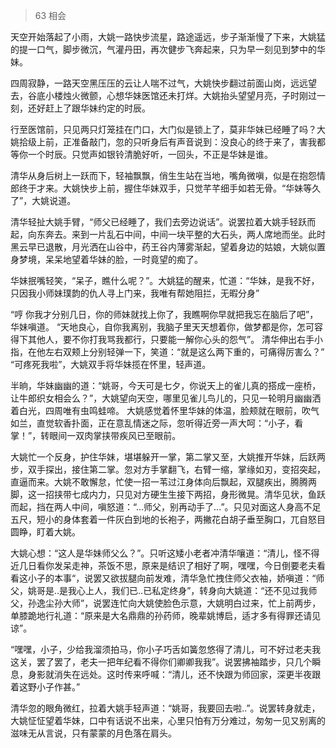 > 63 相会

天空开始落起了小雨，大姚一路快步流星，路途遥远，步子渐渐慢了下来，大姚猛的提一口气，脚步微沉，气灌丹田，再次健步飞奔起来，只为早一刻见到梦中的华妹。

四周寂静，一路天空黑压压的云让人喘不过气，大姚快步翻过前面山岗，远远望去，谷底小楼烛火微颤，心想华妹医馆还未打烊。大姚抬头望望月亮，子时刚过一刻，还好赶上了跟华妹约定的时辰。

行至医馆前，只见两只灯笼挂在门口，大门似是锁上了，莫非华妹已经睡了吗？大姚拾级上前，正准备敲门，忽的只听身后有声音说到：没良心的终于来了，害我都等你一个时辰。只觉声如银铃清脆好听，一回头，不正是华妹是谁。

清华从身后树上一跃而下，轻袖飘飘，俏生生站在当地，嘴角微嗔，似是在抱怨情郎终于才来。大姚快步上前，握住华妹双手，只觉芊芊细手如若无骨。“华妹等久了”，大姚说道。

清华轻扯大姚手臂，“师父已经睡了，我们去旁边说话”。说罢拉着大姚手轻跃而起，向东奔去。来到一片乱石中间，中间一块平整的大石头，两人席地而坐。此时黑云早已退散，月光洒在山谷中，药王谷内薄雾渐起，望着身边的姑娘，大姚似置身梦境，呆呆地望着华妹的脸，一时竟望的痴了。

华妹抿嘴轻笑，“呆子，瞧什么呢？”。大姚猛的醒来，忙道：“华妹，是我不好，只因我小师妹璞韵的仇人寻上门来，我唯有帮她阻拦，无暇分身”

“哼 你我才分别几日，你的师妹就找上你了，我瞧啊你早就把我忘在脑后了吧”，华妹嗔道。
“天地良心，自你我离别，我脑子里天天想着你，做梦都是你，怎可容得下其他人，要不你打我骂我都行，只要能一解你心头的怨气”。
清华伸出右手小指，在他左右双颊上分别轻弹一下，笑道：“就是这么两下重的，可痛得厉害么？” “可疼死我啦”，大姚双手将华妹揽在怀里，轻声道。

半晌，华妹幽幽的道：“姚哥，今天可是七夕，你说天上的雀儿真的搭成一座桥，让牛郎织女相会么？”，大姚望向天空，哪里见雀儿鸟儿的，只见一轮明月幽幽洒着白光，四周唯有虫鸣蛙啼。
大姚感觉着怀里华妹的体温，脸颊就在眼前，吹气如兰，直觉软香扑面，正在意乱情迷之际，忽听得近旁一声大呵：“小子，看掌！”，转眼间一双肉掌挟带疾风已至眼前。

大姚忙一个反身，护住华妹，堪堪躲开一掌，第二掌又至，大姚推开华妹，后跃两步，双手探出，接住第二掌。忽对方手掌翻飞，右臂一缩，掌缘如刃，变招突起，直逼而来。大姚不敢懈怠，忙使一招一苇过江身体向后飘起，双腿疾出，腾腾两脚，这一招挟带七成内力，只见对方硬生生接下两招，身形微晃。清华见状，鱼跃而起，挡在两人中间，嗔怒道：“...师父，别再动手了...”。只见对面这人身高不足五尺，短小的身体套着一件灰白到地的长袍子，两撇花白胡子垂至胸口，兀自怒目圆睁，盯着大姚。

大姚心想：“这人是华妹师父么？”。只听这矮小老者冲清华嚷道：“清儿，怪不得近几日看你发呆走神，茶饭不思，原来是结识了相好了啊，嘿嘿，今日倒要老夫看看这小子的本事“，说罢又欲拔腿向前发难，清华急忙拽住师父衣袖，娇嗔道：“师父，姚哥是..是我心上人，我们已..已私定终身”，转身向大姚道：“还不见过我师父，孙逸尘孙大师”，说罢连忙向大姚使脸色示意，大姚明白过来，忙上前两步，单膝跪地行礼道：“原来是大名鼎鼎的孙药师，晚辈姚博启，适才多有得罪还请见谅”。

“嘿嘿，小子，少给我溜须拍马，你小子巧舌如簧忽悠得了清儿，可不好过老夫我这关，罢了罢了，老夫一把年纪看不得你们卿卿我我”。说罢拂袖踏步，只几个瞬息，身影就消失在远处。这时传来呼喊：“清儿，还不快跟为师回家，深更半夜跟着这野小子作甚。”

清华忽的眼角微红，拉着大姚手轻声道：“姚哥，我要回去啦..”。说罢转身就走，大姚怔怔望着华妹，口中有话说不出来，心里只怕有万分难过，匆匆一见又别离的滋味无从言说，只有蒙蒙的月色落在肩头。



